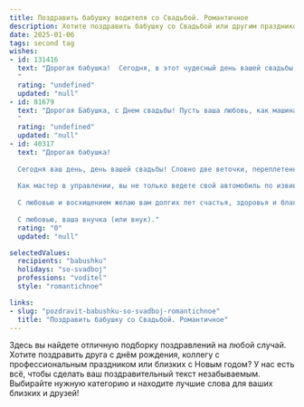 ```yaml
---
title: Поздравить бабушку водителя со Свадьбой. Романтичное
description: Хотите поздравить бабушку со Свадьбой или другим праздником? Наш ИИ создаст незабываемое поздравление, а вы обязательно выделитесь среди других.  
date: 2025-01-06
tags: second tag
wishes:
- id: 131416
  text: "Дорогая бабушка!  Сегодня, в этот чудесный день вашей свадьбы, я хочу пожелать вам ещё больше любви и нежности, чем вы храните в своих сердцах на протяжении всех этих лет. Пусть ваша дорога жизни, как трасса, проложенная опытным водителем, будет гладкой и полной счастливых мгновений, а каждый поворот — новым прекрасным приключением вдвоём.  Счастья вам безграничного, бабушка!
  "
  rating: "undefined"
  updated: "null"
- id: 81679
  text: "Дорогая Бабушка, с Днем свадьбы! Пусть ваша любовь, как машина с опытного водителя, везёт вас по жизни гладко и уверенно, преодолевая любые препятствия и наслаждаясь каждой минутой пути!
  "
  rating: "undefined"
  updated: "null"
- id: 40317
  text: "Дорогая бабушка!
  
  Сегодня ваш день, день вашей свадьбы! Словно две веточки, переплетенные в одно целое, вы и ваш любимый человек создали удивительное дерево любви, где каждая ветвь наполняется счастьем и радостью.
  
  Как мастер в управлении, вы не только ведете свой автомобиль по извивающимся дорогам жизни, но и уверенно направляете свои чувства, оберегая их нежностью и заботой. Пускай ваше совместное путешествие будет полным ярких моментов, тепла и гармонии.
  
  С любовью и восхищением желаю вам долгих лет счастья, здоровья и благополучия. Пусть каждая километра вашего совместного пути будет искриться счастьем, как солнечный свет на каплях росы.
  
  С любовью, ваша внучка (или внук)."
  rating: "0"
  updated: "null"

selectedValues:
  recipients: "babushku"
  holidays: "so-svadboj"
  professions: "voditel"
  style: "romantichnoe"

links:
- slug: "pozdravit-babushku-so-svadboj-romantichnoe"
  title: "Поздравить бабушку со Свадьбой. Романтичное"
---
```


Здесь вы найдете отличную подборку поздравлений на любой случай. 
Хотите поздравить друга с днём рождения, коллегу с профессиональным праздником или близких с Новым годом? У нас есть всё, чтобы сделать ваш поздравительный текст незабываемым. Выбирайте нужную категорию и находите лучшие слова для ваших близких и друзей!
